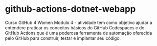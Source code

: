# github-actions-dotnet-webapp
Curso GitHub 4 Women  Modulo 4 -  atividade tem como objetivo ajudar a entendere praticar os conceitos básicos do GitHub Codespaces e do GitHub Actions que é uma poderosa ferramenta de automação oferecida pelo GitHub para construir, testar e implantar seu código.
